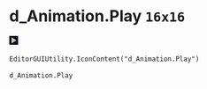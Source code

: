 # d_Animation.Play `16x16`
<img src="/img/d_Animation.Play.png" width=16 height=16>

``` CSharp
EditorGUIUtility.IconContent("d_Animation.Play")
```
```
d_Animation.Play
```
